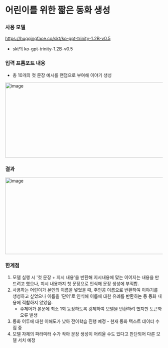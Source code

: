 # 어린이를 위한 짧은 동화 생성

### 사용 모델 
https://huggingface.co/skt/ko-gpt-trinity-1.2B-v0.5
- skt의 ko-gpt-trinity-1.2B-v0.5


### 입력 프롬포트 내용
- 총 10개의 첫 문장 예시를 랜덤으로 부여해 이야기 생성
<img width="1282" height="239" alt="image" src="https://github.com/user-attachments/assets/a4805407-940e-480c-94ad-cfab46f83e97" />



### 결과
<img width="1122" height="244" alt="image" src="https://github.com/user-attachments/assets/f969d660-58ea-44fb-8413-287067ea3697" />


### 한계점
1. 모델 실행 시 '첫 문장 + 지시 내용'을 반환해 지시내용에 맞는 이어지는 내용을 만드려고 했으나, 지시 내용까지 첫 문장으로 인식해 문장 생성에 부적합.
2. 사용하는 어린이가 본인의 이름을 넣었을 때, 주인공 이름으로 반환하여 이야기를 생성하고 싶었으나 이름을 '단어'로 인식해 이름에 대한 유례를 반환하는 등 동화 내용에 적합하지 않았음.
   - 주제어가 본문에 최소 1회 등장하도록 강제하여 모델을 반환하려 했지만 토큰화 오류 발생
3. 동화 어투에 대한 이해도가 낮아 전이학습 진행 예정 - 현재 동화 텍스트 데이터 수집 중
4. 모델 자체의 파라미터 수가 작아 문장 생성이 어려울 수도 있다고 판단되어 다른 모델 서치 예정 
